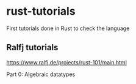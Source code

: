 # rust-tutorials
First tutorials done in Rust to check the language

## Ralfj tutorials
https://www.ralfj.de/projects/rust-101/main.html

Part 0: Algebraic datatypes
